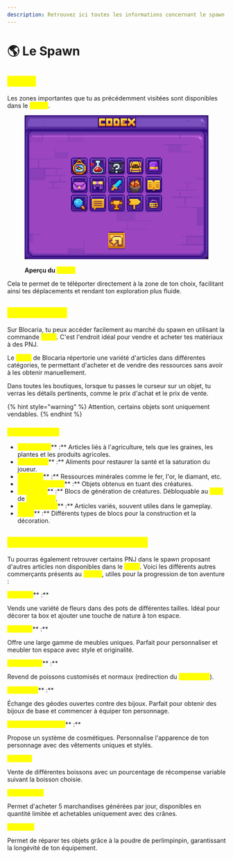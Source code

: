 ```yaml
---
description: Retrouvez ici toutes les informations concernant le spawn
---
```


# 🌎 Le Spawn

## <mark style="color:yellow;">Codex</mark>

Les zones importantes que tu as précédemment visitées sont disponibles dans le <mark style="color:yellow;">**`/codex`**</mark>.

<figure><img src="../.gitbook/assets/image (1) (1) (1) (1) (1) (1) (1) (1) (1).png" alt=""><figcaption><p><strong>Aperçu du </strong><mark style="color:yellow;"><strong><code>/codex</code></strong></mark></p></figcaption></figure>

Cela te permet de te téléporter directement à la zone de ton choix, facilitant ainsi tes déplacements et rendant ton exploration plus fluide.

## <mark style="color:yellow;">Shop Général</mark>

Sur Blocaria, tu peux accéder facilement au marché du spawn en utilisant la commande <mark style="color:yellow;">**`/shop`**</mark>. C'est l'endroit idéal pour vendre et acheter tes matériaux à des PNJ.

Le <mark style="color:yellow;">**`/shop`**</mark> de Blocaria répertorie une variété d'articles dans différentes catégories, te permettant d'acheter et de vendre des ressources sans avoir à les obtenir manuellement.

Dans toutes les boutiques, lorsque tu passes le curseur sur un objet, tu verras les détails pertinents, comme le prix d'achat et le prix de vente.

{% hint style="warning" %}
Attention, certains objets sont uniquement vendables.
{% endhint %}

### <mark style="color:yellow;">Les Catégories</mark>

* <mark style="color:yellow;">**Agriculture**</mark>** :** Articles liés à l'agriculture, tels que les graines, les plantes et les produits agricoles.
* <mark style="color:yellow;">**Nourriture**</mark>** :** Aliments pour restaurer la santé et la saturation du joueur.
* <mark style="color:yellow;">**Minerais**</mark>** :** Ressources minérales comme le fer, l'or, le diamant, etc.
* <mark style="color:yellow;">**Loots des Mobs**</mark>** :** Objets obtenus en tuant des créatures.
* <mark style="color:yellow;">**Spawners**</mark>** :** Blocs de génération de créatures. Débloquable au <mark style="color:yellow;">**rang**</mark> de <mark style="color:yellow;">**Villageois**</mark>.
* <mark style="color:yellow;">**Objets Divers**</mark>** :** Articles variés, souvent utiles dans le gameplay.
* <mark style="color:yellow;">**Blocs**</mark>** :** Différents types de blocs pour la construction et la décoration.

## <mark style="color:yellow;">Autres Commerçants au Spawn</mark>

Tu pourras également retrouver certains PNJ dans le spawn proposant d'autres articles non disponibles dans le <mark style="color:yellow;">**`/shop`**</mark>. Voici les différents autres commerçants présents au <mark style="color:yellow;">**`/spawn`**</mark>, utiles pour la progression de ton aventure :

<mark style="color:yellow;">**Fleuriste**</mark>** :**

Vends une variété de fleurs dans des pots de différentes tailles. Idéal pour décorer ta box et ajouter une touche de nature à ton espace.

<mark style="color:yellow;">**Minekea**</mark>** :**

Offre une large gamme de meubles uniques. Parfait pour personnaliser et meubler ton espace avec style et originalité.

<mark style="color:yellow;">**Poissonnier**</mark>** :**

Revend de poissons customisés et normaux (redirection du <mark style="color:yellow;">**`/fish shop`**</mark>).

<mark style="color:yellow;">**Antiquaire**</mark>** :**

Échange des géodes ouvertes contre des bijoux. Parfait pour obtenir des bijoux de base et commencer à équiper ton personnage.

<mark style="color:yellow;">**Luxury Cosmetique**</mark>** :**

Propose un système de cosmétiques. Personnalise l'apparence de ton personnage avec des vêtements uniques et stylés.

<mark style="color:yellow;">**Barmaid**</mark>

Vente de différentes boissons avec un pourcentage de récompense variable suivant la boisson choisie.

<mark style="color:yellow;">**Marché Noir**</mark>

Permet d'acheter 5 marchandises générées par jour, disponibles en quantité limitée et achetables uniquement avec des crânes.

<mark style="color:yellow;">**Forgeron**</mark>

Permet de réparer tes objets grâce à la poudre de perlimpinpin, garantissant la longévité de ton équipement.

